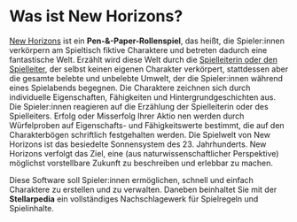 # Was ist New Horizons?

[New Horizons](https://www.newhorizonsgame.de) ist ein **Pen-&-Paper-Rollenspiel**, das heißt, die Spieler:innen verkörpern am Spieltisch fiktive Charaktere und betreten dadurch eine fantastische Welt. Erzählt wird diese Welt durch die [Spielleiterin oder den Spielleiter](/stellarpedia/basic-rules/how-to-be-a-gamemaster), der selbst keinen eigenen Charakter verkörpert, stattdessen aber die gesamte belebte und unbelebte Umwelt, der die Spieler:innen während eines Spielabends begegnen. Die Charaktere zeichnen sich durch individuelle Eigenschaften, Fähigkeiten und Hintergrundgeschichten aus. Die Spieler:innen reagieren auf die Erzählung der Spielleiterin oder des Spielleiters. Erfolg oder Misserfolg Ihrer Aktio nen werden durch Würfelproben auf Eigenschafts- und Fähigkeitswerte bestimmt, die auf den Charakterbögen schriftlich festgehalten werden. Die Spielwelt von New Horizons ist das besiedelte Sonnensystem des 23. Jahrhunderts. New Horizons verfolgt das Ziel, eine (aus naturwissenschaftlicher Perspektive) möglichst vorstellbare Zukunft zu beschreiben und erlebbar zu machen.

Diese Software soll Spieler:innen ermöglichen, schnell und einfach Charaktere zu erstellen und zu verwalten. Daneben beinhaltet Sie mit der **Stellarpedia** ein vollständiges Nachschlagewerk für Spielregeln und Spielinhalte.
